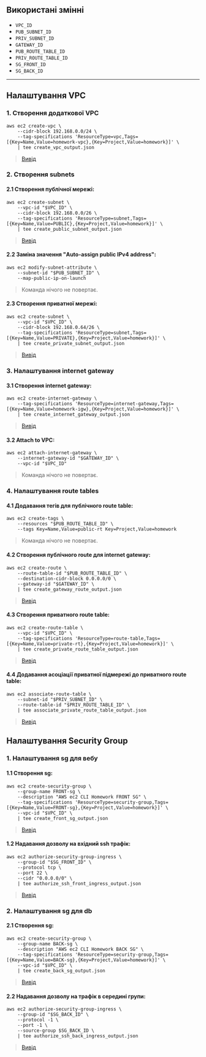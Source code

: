 ## Використані змінні

- `VPC_ID`
- `PUB_SUBNET_ID`
- `PRIV_SUBNET_ID`
- `GATEWAY_ID`
- `PUB_ROUTE_TABLE_ID`
- `PRIV_ROUTE_TABLE_ID`
- `SG_FRONT_ID`
- `SG_BACK_ID`

---

## Налаштування VPC

### 1. Створення додаткової VPC

```
aws ec2 create-vpc \
    --cidr-block 192.168.0.0/24 \
    --tag-specifications 'ResourceType=vpc,Tags=[{Key=Name,Value=homework-vpc},{Key=Project,Value=homework}]' \
    | tee create_vpc_output.json
```

> [Вивід](create_vpc_output.json)

### 2. Створення subnets

#### 2.1 Створення публічної мережі:

```
aws ec2 create-subnet \
    --vpc-id "$VPC_ID" \
    --cidr-block 192.168.0.0/26 \
    --tag-specifications 'ResourceType=subnet,Tags=[{Key=Name,Value=PUBLIC},{Key=Project,Value=homework}]' \
    | tee create_public_subnet_output.json
```

> [Вивід](create_public_subnet_output.json)

#### 2.2 Заміна значення "Auto-assign public IPv4 address":

```
aws ec2 modify-subnet-attribute \
    --subnet-id "$PUB_SUBNET_ID" \
    --map-public-ip-on-launch
```

> Команда нічого не повертає.

#### 2.3 Створення приватної мережі:

```
aws ec2 create-subnet \
    --vpc-id "$VPC_ID" \
    --cidr-block 192.168.0.64/26 \
    --tag-specifications 'ResourceType=subnet,Tags=[{Key=Name,Value=PRIVATE},{Key=Project,Value=homework}]' \
    | tee create_private_subnet_output.json
```

> [Вивід](create_private_subnet_output.json)

### 3. Налаштування internet gateway

#### 3.1 Створення internet gateway:

```
aws ec2 create-internet-gateway \
    --tag-specifications 'ResourceType=internet-gateway,Tags=[{Key=Name,Value=homework-igw},{Key=Project,Value=homework}]' \
    | tee create_internet_gateway_output.json
```

> [Вивід](create_internet_gateway_output.json)

#### 3.2 Attach to VPC:

```
aws ec2 attach-internet-gateway \
    --internet-gateway-id "$GATEWAY_ID" \
    --vpc-id "$VPC_ID"
```

> Команда нічого не повертає.

### 4. Налаштування route tables

#### 4.1 Додавання тегів для публічного route table:

```
aws ec2 create-tags \
    --resources "$PUB_ROUTE_TABLE_ID" \
    --tags Key=Name,Value=public-rt Key=Project,Value=homework
```

> Команда нічого не повертає.

#### 4.2 Створення публічного route для internet gateway:

```
aws ec2 create-route \
    --route-table-id "$PUB_ROUTE_TABLE_ID" \
    --destination-cidr-block 0.0.0.0/0 \
    --gateway-id "$GATEWAY_ID" \
    | tee create_gateway_route_output.json
```

> [Вивід](create_gateway_route_output.json)

#### 4.3 Створення приватного route table:

```
aws ec2 create-route-table \
    --vpc-id "$VPC_ID" \
    --tag-specifications 'ResourceType=route-table,Tags=[{Key=Name,Value=private-rt},{Key=Project,Value=homework}]' \
    | tee create_private_route_table_output.json
```

> [Вивід](create_private_route_table_output.json)

#### 4.4 Додавання асоціації приватної підмережі до приватного route table:

```
aws ec2 associate-route-table \
    --subnet-id "$PRIV_SUBNET_ID" \
    --route-table-id "$PRIV_ROUTE_TABLE_ID" \
    | tee associate_private_route_table_output.json
```

> [Вивід](associate_private_route_table_output.json)

## Налаштування Security Group

### 1. Налаштування sg для вебу

#### 1.1 Створення sg:

```
aws ec2 create-security-group \
    --group-name FRONT-sg \
    --description "AWS ec2 CLI Homework FRONT SG" \
    --tag-specifications 'ResourceType=security-group,Tags=[{Key=Name,Value=FRONT-sg},{Key=Project,Value=homework}]' \
    --vpc-id "$VPC_ID" \
    | tee create_front_sg_output.json
```

> [Вивід](create_front_sg_output.json)

#### 1.2 Надавання дозволу на вхідний ssh трафік:

```
aws ec2 authorize-security-group-ingress \
    --group-id "$SG_FRONT_ID" \
    --protocol tcp \
    --port 22 \
    --cidr "0.0.0.0/0" \
    | tee authorize_ssh_front_ingress_output.json
```

> [Вивід](authorize_ssh_front_ingress_output.json)

### 2. Налаштування sg для db

#### 2.1 Створення sg:

```
aws ec2 create-security-group \
    --group-name BACK-sg \
    --description "AWS ec2 CLI Homework BACK SG" \
    --tag-specifications 'ResourceType=security-group,Tags=[{Key=Name,Value=BACK-sg},{Key=Project,Value=homework}]' \
    --vpc-id "$VPC_ID" \
    | tee create_back_sg_output.json
```

> [Вивід](create_back_sg_output.json)

#### 2.2 Надавання дозволу на трафік в середині групи:

```
aws ec2 authorize-security-group-ingress \
    --group-id "$SG_BACK_ID" \
    --protocol -1 \
    --port -1 \
    --source-group $SG_BACK_ID \
    | tee authorize_ssh_back_ingress_output.json
```

> [Вивід](authorize_ssh_back_ingress_output.json)
